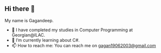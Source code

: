 ## Hi there 👋
My name is Gagandeep.
- 🔭 I have completed my studies in Computer Programming at Georgian@ILAC.
- 🌱 I’m currently learning about C#.
- 📫 How to reach me: You can reach me on gagan19062003@gmail.com
